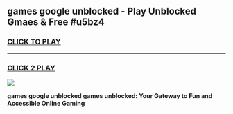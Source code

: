 
## games google unblocked - Play Unblocked Gmaes & Free #u5bz4
<h3>
<a href="https://premium.freeplayer.one?title=games_google_unblocked&ref=03M">CLICK TO PLAY</a></h3>
<hr>

<h3>
<a href="https://premium.freeplayer.one?title=games_google_unblocked&ref=03M">CLICK 2 PLAY</a>
  
</h3>

<a href="https://premium.freeplayer.one?title=games_google_unblocked&ref=03M"><img src="https://clearcache.store/games.png"></a>


**games google unblocked games unblocked: Your Gateway to Fun and Accessible Online Gaming**
